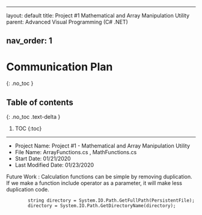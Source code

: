 
---
layout: default
title: Project #1 Mathematical and Array Manipulation Utility
parent: Advanced Visual Programming (C# .NET)

nav_order: 1
---
# Communication Plan
{: .no_toc }

## Table of contents
{: .no_toc .text-delta }

1. TOC
{:toc}

---
*  Project Name: Project #1 - Mathematical and Array Manipulation Utility
 *  File Name: ArrayFunctions.cs , MathFunctions.cs
 *  Start Date: 01/21/2020
 *  Last Modified Date: 01/23/2020
 
 Future Work : Calculation functions can be simple by removing duplication. If we make a function include operator as a parameter, it will make less duplication code.  

            string directory = System.IO.Path.GetFullPath(PersistentFile);
            directory = System.IO.Path.GetDirectoryName(directory);

